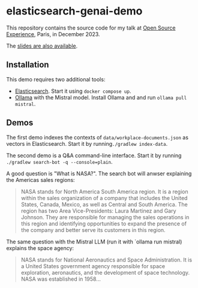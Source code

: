 # elasticsearch-genai-demo

This repository contains the source code for my talk at [Open Source Experience](https://www.opensource-experience.com/), Paris, in December 2023. 

The [slides are also available](https://docs.google.com/presentation/d/e/2PACX-1vTY938dNVhbmbX7nqAGXuz73td8s6YpdcliEppFTuyRUSZGuC_e2LkDGqydwVPdWWQgdKpodxfbBRo3/pub?start=false).


## Installation

This demo requires two additional tools:
* [Elasticsearch](https://www.elastic.co/elasticsearch). Start it using `docker compose up`.
* [Ollama](https://ollama.ai/) with the Mistral model. Install Ollama and and run `ollama pull mistral`.

## Demos

The first demo indexes the contexts of `data/workplace-documents.json` as vectors in Elasticsearch. Start it by running`./gradlew index-data`.

The second demo is a Q&A command-line interface. Start it by running `./gradlew search-bot -q --console=plain`.

A good question is "What is NASA?". The search bot will anwser explaining the Americas sales regions:

> NASA stands for North America South America region. It is a region within the sales organization of a company that includes the United States, Canada, Mexico, as well as Central and South America. The region has two Area Vice-Presidents: Laura Martinez and Gary Johnson. They are responsible for managing the sales operations in this region and identifying opportunities to expand the presence of the company and better serve its customers in this region.

The same question with the Mistral LLM (run it with `ollama run mistral) explains the space agency:

> NASA stands for National Aeronautics and Space Administration. It is a United States government agency responsible for space exploration, aeronautics, and
the development of space technology. NASA was established in 1958...
